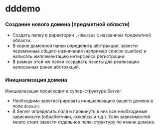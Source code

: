 # dddemo

### Создание нового домена (предметной области)
* Создать папку в директории `./domains` с названием предметной области.
* В корне доменной папки определить абстракции, завести переменные общего назначения (например список ошибок) и написать имплементацию интерфейса регистрации.
* В рамках этой же папки создавать пакеты для реализации написанных ранее абстракций.

### Инициализация домена
Инициализация происходит в супер-структуре Server
* Необходимо зарегистрировать инициализацию вашего домена в поле `domains`
* В Server определить поля и прокинуть в них все необходимые зависимости (обработчики, юзкейсы и т.д.). Если зависимостей много стоит завести отдельное поле-структуру по имени домена.

